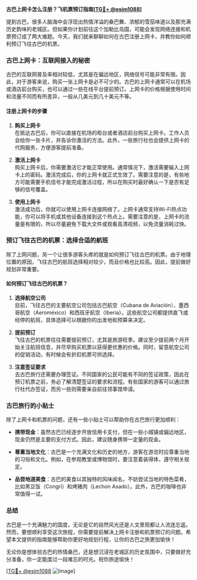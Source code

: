 **古巴上网卡怎么注册？飞机票预订指南[[TG💪+ @esim1088](https://t.me/s/esim1088)]**

提到古巴，很多人脑海中会浮现出热情洋溢的桑巴舞、浓郁的雪茄味道以及那充满历史韵味的老城区。但如果你计划前往这个加勒比岛国，可能会发现网络连接和机票预订成了两大难题。今天，我们就来聊聊如何在古巴注册上网卡，并教你如何顺利预订飞往古巴的机票。

### 古巴上网卡：互联网接入的秘密

古巴的互联网普及率相对较低，尤其是在偏远地区，网络信号可能非常有限。因此，对于游客来说，购买一张上网卡是必不可少的。古巴的上网卡通常可以在机场或酒店前台购买，也可以通过一些在线平台提前预订。上网卡的价格根据使用时间和流量不同而有所差异，一般从几美元到几十美元不等。

#### 注册上网卡的步骤

1. **购买上网卡**  
   在抵达古巴后，你可以直接在机场的柜台或者酒店前台购买上网卡。工作人员会给你一张卡片，并告诉你激活的方法。此外，一些旅行社也会提供上网卡的代购服务，方便游客提前准备。

2. **激活上网卡**  
   购买上网卡后，你需要激活它才能正常使用。通常情况下，激活需要输入上网卡上的密码。激活完成后，你的上网卡就正式生效了。需要注意的是，有些地方可能需要手机信号才能完成激活过程，所以在购买时最好确认一下是否有足够的信号覆盖。

3. **使用上网卡**  
   激活成功后，你就可以使用上网卡连接网络了。上网卡通常支持Wi-Fi热点功能，你可以将手机或其他设备连接到这个热点上。需要注意的是，上网卡的流量是有限的，所以尽量避免下载大文件或观看高清视频，以免流量消耗过快。

### 预订飞往古巴的机票：选择合适的航班

除了上网问题，另一个让很多游客头疼的就是如何预订飞往古巴的机票。由于地理位置的原因，飞往古巴的航班选择相对较少，而且价格也比较高。因此，提前做好规划非常重要。

#### 如何预订飞往古巴的机票？

1. **选择航空公司**  
   目前，飞往古巴的主要航空公司包括古巴航空（Cubana de Aviación）、墨西哥航空（Aeroméxico）和西班牙航空（Iberia）。这些航空公司都提供直飞或经停的航班，具体选择可以根据你的出发地和预算来决定。

2. **提前预订**  
   飞往古巴的机票往往需要提前预订，尤其是旅游旺季。建议至少提前两个月开始关注航班信息，并尽早购买机票以获得更优惠的价格。同时，留意航空公司的促销活动，有时候会有折扣机票可供选择。

3. **注意签证要求**  
   去古巴旅行还需要办理签证。不同国家的公民可能有不同的签证政策，因此在预订机票之前，务必了解清楚签证的要求和流程。有些国家的游客可以通过旅行社代办签证，而另一些则需要亲自前往领事馆申请。

### 古巴旅行的小贴士

除了上网卡和机票的问题，还有一些小贴士可以帮助你在古巴旅行更加顺利：

- **携带现金**：虽然古巴已经逐步开放信用卡支付，但在一些小城镇或偏远地区，现金仍然是主要的支付方式。因此，建议随身携带一定量的现金。
  
- **尊重当地文化**：古巴是一个充满文化和历史的地方，游客在游览时应尊重当地的习俗和文化。例如，在参观教堂或博物馆时，要注意着装得体，遵守相关规定。

- **品尝地道美食**：古巴的美食以其独特的风味闻名，不妨尝试当地的特色菜肴，比如黑豆饭（Congrí）和烤猪肉（Lechon Asado）。此外，古巴的咖啡也非常值得一试。

### 总结

古巴是一个充满魅力的国度，无论是它的自然风光还是人文景观都让人流连忘返。然而，要想顺利享受这次旅程，你需要提前解决上网卡注册和机票预订的问题。希望本文提供的指南能够帮助你更好地规划行程，让你的古巴之旅更加愉快！

无论你是想体验古巴的热情桑巴，还是想沉浸在老城区的历史氛围中，只要做好充分准备，你一定能度过一段难忘的时光。祝你旅途愉快！

[[TG💪+ @esim1088](https://t.me/s/esim1088) ![Image](https://i.postimg.cc/4NQfJmqS/Snipaste-2025-05-13-00-14-12.png)]